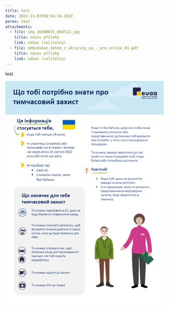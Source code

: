 ```yaml
---
title: test
date: 2022-11-03T08:54:34.201Z
perex: t﻿est
attachments:
  - file: img_20200831_094512.jpg
    title: název přílohy
    link: odkaz (volitelný)
  - file: ombudsman_detem_z_ukrajiny_ua_-_pro_online_01.pdf
    title: název přílohy
    link: odkaz (volitelný)
---
```

t﻿est

![obrázek jpg Alt text](ukranian_children_cdt-nb1.jpg "title")

![]()